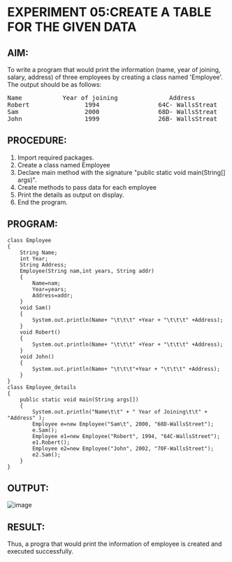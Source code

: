 # EXPERIMENT 05:CREATE A TABLE FOR THE GIVEN DATA
## AIM:
To write a program that would print the information (name, year of joining, salary, address) of three employees by creating a class named 'Employee'. The output should be as follows:  
<pre>
Name           Year of joining              Address  
Robert               1994                64C- WallsStreat    
Sam                  2000                68D- WallsStreat  
John                 1999                26B- WallsStreat  
</pre>

## PROCEDURE:
1. Import required packages.
2. Create a class named Employee
3. Declare main method with the signature "public static void main(String[] args)".
4. Create methods to pass data for each employee
5. Print the details as output on display.
6. End the program.

## PROGRAM:
```
class Employee
{
    String Name;
    int Year;
    String Address;
    Employee(String nam,int years, String addr)
    {
        Name=nam;
        Year=years;
        Address=addr;
    }
    void Sam()
    {
        System.out.println(Name+ "\t\t\t" +Year + "\t\t\t" +Address);
    }
    void Robert()
    {
        System.out.println(Name+ "\t\t\t" +Year + "\t\t\t" +Address);
    }
    void John()
    {
        System.out.println(Name+ "\t\t\t"+Year + "\t\t\t" +Address);
    }
}
class Employee_details
{
    public static void main(String args[])
    {
        System.out.println("Name\t\t" + " Year of Joining\t\t" + "Address" );
        Employee e=new Employee("Sam\t", 2000, "68D-WallsStreet");
        e.Sam();
        Employee e1=new Employee("Robert", 1994, "64C-WallsStreet");
        e1.Robert();
        Employee e2=new Employee("John", 2002, "70F-WallsStreet");
        e2.Sam();
    }
}
```

## OUTPUT:
![image](https://github.com/Rithigasri/Experiment05-Java/assets/93427256/5bfa3da0-c820-4d1c-b4fe-24097b0acdcf)

## RESULT:
Thus, a progra that would print the information of employee is created and executed successfully.


